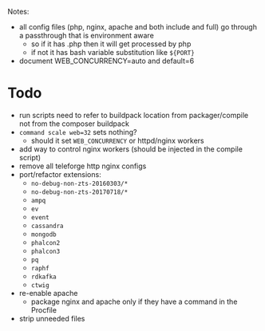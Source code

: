Notes:
* all config files (php, nginx, apache and both include and full) go through a passthrough that is environment aware
    * so if it has .php then it will get processed by php
    * if not it has bash variable substitution like `${PORT}`
* document WEB_CONCURRENCY=auto and default=6

# Todo
* run scripts need to refer to buildpack location from packager/compile not from the composer buildpack
* `command scale web=32` sets nothing?
    * should it set `WEB_CONCURRENCY` or httpd/nginx workers
* add way to control nginx workers (should be injected in the compile script)
* remove all teleforge http nginx configs
* port/refactor extensions:
    * `no-debug-non-zts-20160303/*`
    * `no-debug-non-zts-20170718/*`
    * `ampq`
    * `ev`
    * `event`
    * `cassandra`
    * `mongodb`
    * `phalcon2`
    * `phalcon3`
    * `pq`
    * `raphf`
    * `rdkafka`
    * `ctwig`  
* re-enable apache
    * package nginx and apache only if they have a command in the Procfile
* strip unneeded files

